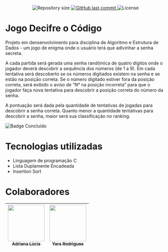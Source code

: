 <p align="center">
  
  <img alt="Repository size" src="https://img.shields.io/github/repo-size/Yara-R/Decifre-o-Codigo/">

  <a href="https://github.com/Yara-R/Decifre-o-Codigo/commits/main">
    <img alt="GitHub last commit" src="https://img.shields.io/github/last-commit/Yara-R/Decifre-o-Codigo/">
  </a>

   <img alt="License" src="https://img.shields.io/badge/license-MIT-brightgreen">

</p>


# Jogo Decifre o Código


Projeto em densenvolvimento para disciplina de Algoritmo e Estrutura de Dados - um jogo de enigma onde o usuário terá que adivinhar a senha secreta.

A cada partida será gerada uma senha randômica de quatro dígitos onde o jogador deverá descobrir a sequência dos números (de 1 a 9). Em cada tentativa será descoberto se os números digitados existem na senha e se estão na posição correta. Se o número digitado estiver fora da posição correta, será exibido o aviso de “N° na posição incorreta” para que o jogador faça nova tentativa para descobrir a posição correta do número da senha. 

A pontuação será dada pela quantidade de tentativas de jogadas para descobrir a senha correta. Quanto menor a quantidade tentativas para descobrir a senha, maior será sua classificação no ranking.


![Badge Concluído](http://img.shields.io/static/v1?label=STATUS&message=CONCLU%C3%8DDO&color=BLUE&style=for-the-badge)


# Tecnologias utilizadas
* Linguagem de programação C
* Lista Duplamente Encadeada
* Insertion Sort



# Colaboradores

| [<img loading="lazy" src="https://avatars.githubusercontent.com/u/108764670?v=4" width=115><br><sub>Adriana Lúcia</sub>](https://github.com/Dricalucia) |  [<img loading="lazy" src="https://avatars.githubusercontent.com/u/103130662?v=4" width=115><br><sub>Yara Rodrigues</sub>](https://github.com/Yara-R) |
| :---: | :---: |
